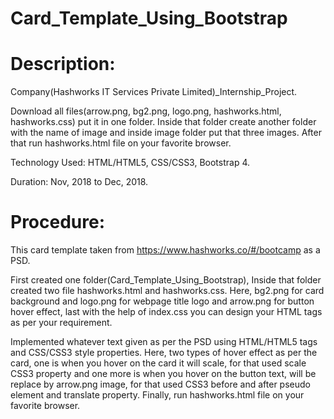 # Card_Template_Using_Bootstrap
# Description:
Company(Hashworks IT Services Private Limited)_Internship_Project.

Download all files(arrow.png, bg2.png, logo.png, hashworks.html, hashworks.css) put it in one folder. Inside that folder create another folder with the name of image and inside image folder put that three images.  After that run hashworks.html file on your favorite browser.

Technology Used: HTML/HTML5, CSS/CSS3, Bootstrap 4.

Duration: Nov, 2018 to Dec, 2018.

# Procedure:
This card template taken from https://www.hashworks.co/#/bootcamp as a PSD. 

First created one folder(Card_Template_Using_Bootstrap), Inside that folder created two file hashworks.html and hashworks.css. Here, bg2.png for card background and logo.png for webpage title logo and arrow.png for button hover effect, last with the help of index.css you can design your HTML tags as per your requirement.

Implemented whatever text given as per the PSD using HTML/HTML5 tags and CSS/CSS3 style properties. Here, two types of hover effect as per the card, one is when you hover on the card it will scale, for that used scale CSS3 property and one more is when you hover on the button text, will be replace by arrow.png image, for that used CSS3 before and after pseudo element and translate property. Finally, run hashworks.html file on your favorite browser.
